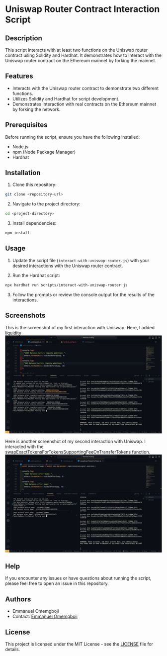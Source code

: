 # Uniswap Router Contract Interaction Script

## Description

This script interacts with at least two functions on the Uniswap router contract using Solidity and Hardhat. It demonstrates how to interact with the Uniswap router contract on the Ethereum mainnet by forking the mainnet.

## Features

- Interacts with the Uniswap router contract to demonstrate two different functions.
- Utilizes Solidity and Hardhat for script development.
- Demonstrates interaction with real contracts on the Ethereum mainnet by forking the network.

## Prerequisites

Before running the script, ensure you have the following installed:

- Node.js
- npm (Node Package Manager)
- Hardhat

## Installation

1. Clone this repository:

```bash
git clone <repository-url>
```

2. Navigate to the project directory:

```bash
cd <project-directory>
```

3. Install dependencies:

```bash
npm install
```

## Usage

1. Update the script file (`interact-with-uniswap-router.js`) with your desired interactions with the Uniswap router contract.

2. Run the Hardhat script:

```bash
npx hardhat run scripts/interact-with-uniswap-router.js
```

3. Follow the prompts or review the console output for the results of the interactions.

## Screenshots

This is the screenshot of my first interaction with Uniswap. Here, I added liquidity
<img src="https://github.com/Signor1/mainnet-forking/blob/3bde0c56ec9fee7fce805221802aa3e5ce7ba07d/screenshots/addLiquidity.png"/>


Here is another screenshot of my second interaction with Uniswap. I interacted with the swapExactTokensForTokensSupportingFeeOnTransferTokens function.
<img src="https://github.com/Signor1/mainnet-forking/blob/6aa275417898d0d1ec5dc369dce576f31a5faeea/screenshots/swapExactTokensForTokensSupportingFee.png"/>

## Help

If you encounter any issues or have questions about running the script, please feel free to open an issue in this repository.

## Authors

- Emmanuel Omemgboji
- Contact: [Emmanuel Omemgboji](mailto:emmanuelomemgboji@gmail.com)

## License

This project is licensed under the MIT License - see the [LICENSE](LICENSE) file for details.
